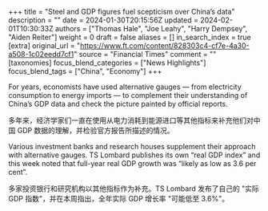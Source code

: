 +++
title = "Steel and GDP figures fuel scepticism over China’s data"
description = ""
date = 2024-01-30T20:15:56Z
updated = 2024-02-01T10:30:33Z
authors = ["Thomas Hale", "Joe Leahy", "Harry Dempsey", "Aiden Reiter"]
weight = 0
draft = false
aliases = []
in_search_index = true
[extra]
original_url = "https://www.ft.com/content/828303c4-cf7e-4a30-a508-1c02eedd7cf1"
source = "Financial Times"
comment = ""
[taxonomies]
focus_blend_categories = ["News Highlights"]
focus_blend_tags = ["China", "Economy"]
+++

For years, economists have used alternative gauges — from electricity consumption to energy imports — to complement their understanding of China’s GDP data and check the picture painted by official reports.

多年来，经济学家们一直在使用从电力消耗到能源进口等其他指标来补充他们对中国 GDP 数据的理解，并检验官方报告所描述的情况。

Various investment banks and research houses supplement their approach with alternative gauges. TS Lombard publishes its own “real GDP index” and this week noted that full-year real GDP growth was “likely as low as 3.6 per cent”.

多家投资银行和研究机构以其他指标作为补充。TS Lombard 发布了自己的 "实际 GDP 指数"，并在本周指出，全年实际 GDP 增长率 "可能低至 3.6%"。
